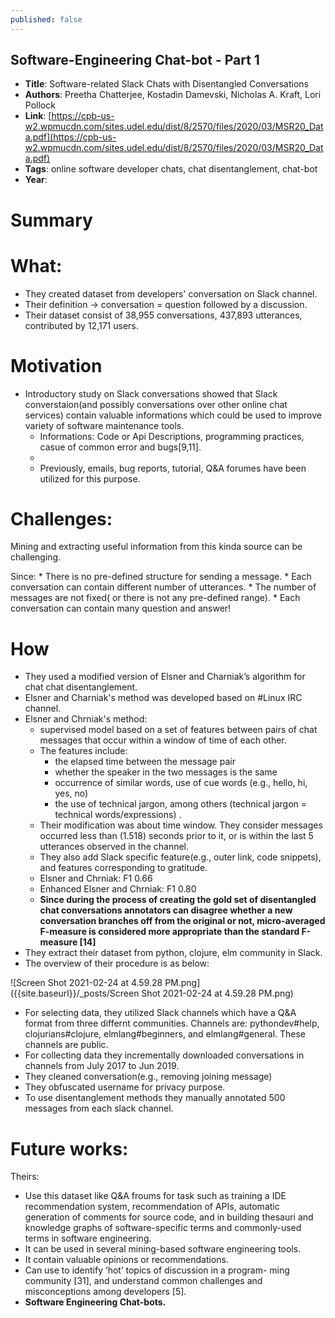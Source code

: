 ```yaml
---
published: false
---
```

## Software-Engineering Chat-bot - Part 1

* **Title**: Software-related Slack Chats with Disentangled Conversations
* **Authors**: Preetha Chatterjee, Kostadin Damevski, Nicholas A. Kraft, Lori Pollock
* **Link**: [https://cpb-us-w2.wpmucdn.com/sites.udel.edu/dist/8/2570/files/2020/03/MSR20_Data.pdf](https://cpb-us-w2.wpmucdn.com/sites.udel.edu/dist/8/2570/files/2020/03/MSR20_Data.pdf)
* **Tags**: online software developer chats, chat disentanglement, chat-bot
* **Year**: 

# Summary


# What:
* They created dataset from developers' conversation on Slack channel.
* Their definition -> conversation = question followed by a discussion.
* Their dataset consist of 38,955 conversations, 437,893 utterances, contributed by 12,171 users.
# Motivation
* Introductory study on Slack conversations showed that Slack converstaion(and possibly conversations over other online chat services) contain valuable informations which could be used to improve variety of software maintenance tools. 
	* Informations: Code or Api Descriptions, programming practices, casue of common error and bugs[9,11]. 
    * 
	* Previously, emails, bug reports, tutorial, Q&A forumes have been utilized for this purpose. 
    
# Challenges:
Mining and extracting useful information from this kinda source can be challenging.

Since:
    * There is no pre-defined structure for sending a message.
    * Each conversation can contain different number of utterances.
    * The number of messages are not fixed( or there is not any pre-defined range).
    * Each conversation can contain many question and answer!
    
    
# How

* They used a modified version of Elsner and Charniak’s algorithm for chat chat disentanglement.
* Elsner and Charniak's method was developed based on #Linux IRC channel.
* Elsner and Chrniak's method:
	* supervised model based on a set of features between pairs of chat messages that occur within a window of time of each other.
    * The features include: 
    	* the elapsed time between the message pair
        * whether the speaker in the two messages is the same
        * occurrence of similar words, use of cue words (e.g., hello, hi, yes, no)
        * the use of technical jargon, among others (technical jargon = technical words/expressions) . 
	* Their modification was about time window. They consider messages occurred less than (1.518) seconds prior to it, or is within the last 5 utterances observed in the channel.
	* They also add Slack specific feature(e.g., outer link, code snippets), and features corresponding to gratitude.
    * Elsner and Chrniak: F1 0.66
    * Enhanced Elsner and Chrniak: F1 0.80
    * **Since during the process of creating the gold set of disentangled chat conversations annotators can disagree whether a new conversation branches off from the original or not, micro-averaged F-measure is considered more appropriate than the standard F-measure [14]**
* They extract their dataset from python, clojure, elm community in Slack.
* The overview of their procedure is as below: 

![Screen Shot 2021-02-24 at 4.59.28 PM.png]({{site.baseurl}}/_posts/Screen Shot 2021-02-24 at 4.59.28 PM.png)

* For selecting data, they utilized Slack channels which have a Q&A format from three differnt communities. Channels are: pythondev#help, clojurians#clojure, elmlang#beginners, and elmlang#general. These channels are public.
* For collecting data they incrementally downloaded conversations in channels from July 2017 to Jun 2019.
* They cleaned conversation(e.g., removing joining message)
* They obfuscated username for privacy purpose.
* To use disentanglement methods they manually annotated 500 messages from each slack channel.

# Future works:
Theirs:

* Use this dataset like Q&A froums for task such as training a IDE recommendation system, recommendation of APIs, automatic generation of comments for source code, and in building thesauri and knowledge graphs of software-specific terms and commonly-used terms in software engineering.
* It can be used in several mining-based software engineering tools.
* It contain valuable opinions or recommendations.
* Can use to identify ‘hot’ topics of discussion in a program- ming community [31], and understand common challenges and misconceptions among developers [5].
* **Software Engineering Chat-bots.**
